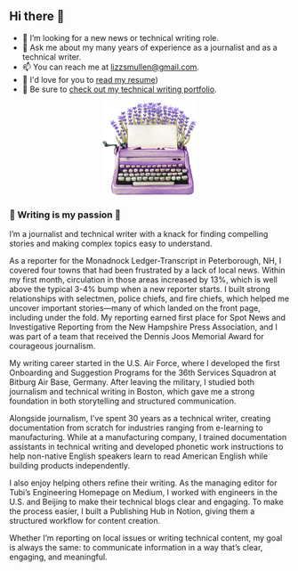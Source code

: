 ## Hi there 👋

- 🤔 I’m looking for a new news or technical writing role.
- 💬 Ask me about my many years of experience as a journalist and as a technical writer.
- 📫 You can reach me at lizzsmullen@gmail.com.
- 👑 I'd love for you to [read my resume](https://github.com/lizztest/lizzpowerlifter/blob/main/Lizz%20Smullen_Writer_021725.pdf))
- 🧚 Be sure to [check out my technical writing portfolio](https://github.com/lizztest/lizzpowerlifter/blob/main/Technical%20Writing%20Portfolio.md).

<p align="center">
  <img src="https://github.com/lizztest/lizzpowerlifter/raw/main/AdobeStock_415859523.jpeg" alt="Descriptive Alt Text" width="168" />
</p>


### 💖 Writing is my passion 💖	

I’m a journalist and technical writer with a knack for finding compelling stories and making complex topics easy to understand.

As a reporter for the Monadnock Ledger-Transcript in Peterborough, NH, I covered four towns that had been frustrated by a lack of local news. Within my first month, circulation in those areas increased by 13%, which is well above the typical 3-4% bump when a new reporter starts. I built strong relationships with selectmen, police chiefs, and fire chiefs, which helped me uncover important stories—many of which landed on the front page, including under the fold. My reporting earned first place for Spot News and Investigative Reporting from the New Hampshire Press Association, and I was part of a team that received the Dennis Joos Memorial Award for courageous journalism.

My writing career started in the U.S. Air Force, where I developed the first Onboarding and Suggestion Programs for the 36th Services Squadron at Bitburg Air Base, Germany. After leaving the military, I studied both journalism and technical writing in Boston, which gave me a strong foundation in both storytelling and structured communication.

Alongside journalism, I’ve spent 30 years as a technical writer, creating documentation from scratch for industries ranging from e-learning to manufacturing. While at a manufacturing company, I trained documentation assistants in technical writing and developed phonetic work instructions to help non-native English speakers learn to read American English while building products independently.

I also enjoy helping others refine their writing. As the managing editor for Tubi’s Engineering Homepage on Medium, I worked with engineers in the U.S. and Beijing to make their technical blogs clear and engaging. To make the process easier, I built a Publishing Hub in Notion, giving them a structured workflow for content creation.

Whether I’m reporting on local issues or writing technical content, my goal is always the same: to communicate information in a way that’s clear, engaging, and meaningful.
